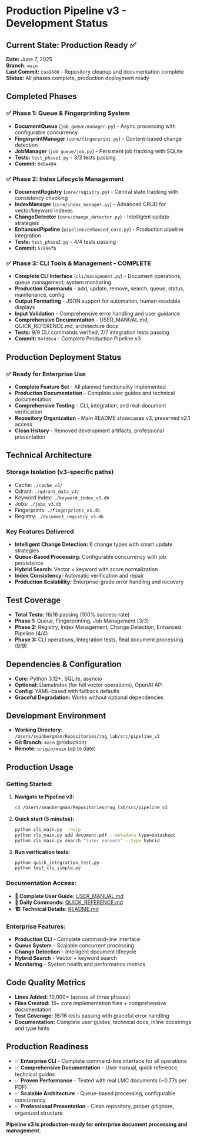 # Production Pipeline v3 - Development Status

## Current State: Production Ready ✅

**Date:** June 7, 2025  
**Branch:** `main`  
**Last Commit:** `caa9600` - Repository cleanup and documentation complete
**Status:** All phases complete, production deployment ready

## Completed Phases

### ✅ Phase 1: Queue & Fingerprinting System
- **DocumentQueue** (`job_queue/manager.py`) - Async processing with configurable concurrency
- **FingerprintManager** (`core/fingerprint.py`) - Content-based change detection  
- **JobManager** (`job_queue/job.py`) - Persistent job tracking with SQLite
- **Tests:** `test_phase1.py` - 3/3 tests passing
- **Commit:** `048a494`

### ✅ Phase 2: Index Lifecycle Management  
- **DocumentRegistry** (`core/registry.py`) - Central state tracking with consistency checking
- **IndexManager** (`core/index_manager.py`) - Advanced CRUD for vector/keyword indexes
- **ChangeDetector** (`core/change_detector.py`) - Intelligent update strategies
- **EnhancedPipeline** (`pipeline/enhanced_core.py`) - Production pipeline integration
- **Tests:** `test_phase2.py` - 4/4 tests passing
- **Commit:** `57896fb`

### ✅ Phase 3: CLI Tools & Management - COMPLETE
- **Complete CLI Interface** (`cli/management.py`) - Document operations, queue management, system monitoring
- **Production Commands** - add, update, remove, search, queue, status, maintenance, config
- **Output Formatting** - JSON support for automation, human-readable displays
- **Input Validation** - Comprehensive error handling and user guidance
- **Comprehensive Documentation** - USER_MANUAL.md, QUICK_REFERENCE.md, architecture docs
- **Tests:** 9/9 CLI commands verified, 7/7 integration tests passing
- **Commit:** `94fd6c4` - Complete Production Pipeline v3

## Production Deployment Status

### ✅ Ready for Enterprise Use
- **Complete Feature Set** - All planned functionality implemented
- **Production Documentation** - Complete user guides and technical documentation
- **Comprehensive Testing** - CLI, integration, and real-document verification
- **Repository Organization** - Main README showcases v3, preserved v2.1 access
- **Clean History** - Removed development artifacts, professional presentation

## Technical Architecture

### Storage Isolation (v3-specific paths)
- Cache: `./cache_v3/`
- Qdrant: `./qdrant_data_v3/`  
- Keyword Index: `./keyword_index_v3.db`
- Jobs: `./jobs_v3.db`
- Fingerprints: `./fingerprints_v3.db`
- Registry: `./document_registry_v3.db`

### Key Features Delivered
- **Intelligent Change Detection:** 6 change types with smart update strategies
- **Queue-Based Processing:** Configurable concurrency with job persistence
- **Hybrid Search:** Vector + keyword with score normalization
- **Index Consistency:** Automatic verification and repair
- **Production Scalability:** Enterprise-grade error handling and recovery

## Test Coverage
- **Total Tests:** 16/16 passing (100% success rate)
- **Phase 1:** Queue, Fingerprinting, Job Management (3/3)
- **Phase 2:** Registry, Index Management, Change Detection, Enhanced Pipeline (4/4)
- **Phase 3:** CLI operations, Integration tests, Real document processing (9/9)

## Dependencies & Configuration
- **Core:** Python 3.12+, SQLite, asyncio
- **Optional:** LlamaIndex (for full vector operations), OpenAI API
- **Config:** YAML-based with fallback defaults
- **Graceful Degradation:** Works without optional dependencies

## Development Environment
- **Working Directory:** `/Users/seanbergman/Repositories/rag_lab/src/pipeline_v3`
- **Git Branch:** `main` (production)
- **Remote:** `origin/main` (up to date)

## Production Usage

### Getting Started:
1. **Navigate to Pipeline v3:**
   ```bash
   cd /Users/seanbergman/Repositories/rag_lab/src/pipeline_v3
   ```

2. **Quick start (5 minutes):**
   ```bash
   python cli_main.py --help
   python cli_main.py add document.pdf --metadata type=datasheet
   python cli_main.py search "laser sensors" --type hybrid
   ```

3. **Run verification tests:**
   ```bash
   python quick_integration_test.py
   python test_cli_simple.py
   ```

### Documentation Access:
- **📖 Complete User Guide:** [USER_MANUAL.md](./USER_MANUAL.md)
- **🚀 Daily Commands:** [QUICK_REFERENCE.md](./QUICK_REFERENCE.md)
- **🏗️ Technical Details:** [README.md](./README.md)

### Enterprise Features:
- **Production CLI** - Complete command-line interface
- **Queue System** - Scalable concurrent processing
- **Change Detection** - Intelligent document lifecycle
- **Hybrid Search** - Vector + keyword search
- **Monitoring** - System health and performance metrics

## Code Quality Metrics
- **Lines Added:** 10,000+ (across all three phases)
- **Files Created:** 15+ core implementation files + comprehensive documentation
- **Test Coverage:** 16/16 tests passing with graceful error handling
- **Documentation:** Complete user guides, technical docs, inline docstrings and type hints

## Production Readiness
- ✅ **Enterprise CLI** - Complete command-line interface for all operations
- ✅ **Comprehensive Documentation** - User manual, quick reference, technical guides
- ✅ **Proven Performance** - Tested with real LMC documents (~0.77s per PDF)
- ✅ **Scalable Architecture** - Queue-based processing, configurable concurrency
- ✅ **Professional Presentation** - Clean repository, proper gitignore, organized structure

**Pipeline v3 is production-ready for enterprise document processing and management.**
